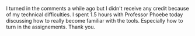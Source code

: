 I turned in the comments a while ago but I didn't receive any credit because of my technical difficulties. I spent 1.5 hours with Professor Phoebe today discussing how to really become familiar with the tools. Especially how to turn in the assignements. Thank you.
